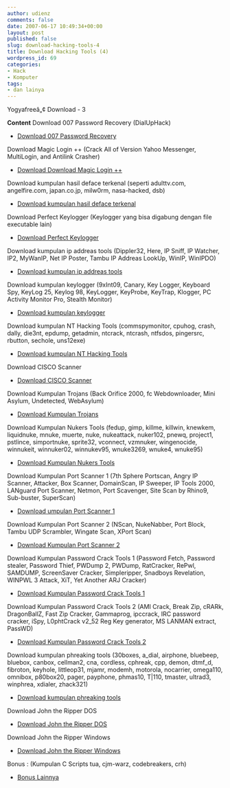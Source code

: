 ```yaml
---
author: udienz
comments: false
date: 2007-06-17 10:49:34+00:00
layout: post
published: false
slug: download-hacking-tools-4
title: Download Hacking Tools (4)
wordpress_id: 69
categories:
- Hack
- Komputer
tags:
- dan lainya
---
```


Yogyafreeâ„¢ Download - 3 



**Content**
Download 007 Password Recovery (DialUpHack)
- [Download 007 Password Recovery](http://www.yogyafree.net/007_Password_Recovery.zip)

Download Magic Login ++ (Crack All of Version Yahoo Messenger, MultiLogin, and Antilink Crasher)
- [Download Download Magic Login ++](http://www.yogyafree.net/magic_login.zip)

Download kumpulan hasil deface terkenal (seperti adulttv.com, angelfire.com, japan.co.jp, milw0rm, nasa-hacked, dsb)
- [Download kumpulan hasil deface terkenal](http://www.yogyafree.net/kumpulan_hasil_deface_terkenal.zip)

<!-- more -->

Download Perfect Keylogger (Keylogger yang bisa digabung dengan file executable lain)
- [Download Perfect Keylogger](http://www.yogyafree.net/perfect_keylogger.zip)

Download kumpulan ip addreas tools (Dippler32, Here, IP Sniff, IP Watcher, IP2, MyWanIP, Net IP Poster, Tambu IP Addreas LookUp, WinIP, WinIPDO)
- [Download kumpulan ip addreas tools](http://www.yogyafree.net/ip_address_tools.zip)

Download kumpulan keylogger (9xInt09, Canary, Key Logger, Keyboard Spy, KeyLog 25, Keylog 98, KeyLogger, KeyProbe, KeyTrap, Klogger, PC Activity Monitor Pro, Stealth Monitor)
- [Download kumpulan keylogger](http://www.yogyafree.net/kumpulan_keylogger.zip)

Download kumpulan NT Hacking Tools (commspymonitor, cpuhog, crash, dally, die3nt, epdump, getadmin, ntcrack, ntcrash, ntfsdos, pingersrc, rbutton, sechole, uns12exe)
- [Download kumpulan NT Hacking Tools](http://www.yogyafree.net/kumpulan_nt_hack_tools.zip)

Download CISCO Scanner
- [Download CISCO Scanner](http://www.yogyafree.net/cisco_scanner.zip)

Download Kumpulan Trojans (Back Orifice 2000, fc Webdownloader, Mini Asylum, Undetected, WebAsylum)
- [Download Kumpulan Trojans](http://www.yogyafree.net/kumpulan_trojans.zip)

Download Kumpulan Nukers Tools (fedup, gimp, killme, killwin, knewkem, liquidnuke, mnuke, muerte, nuke, nukeattack, nuker102, pnewq, project1, pstlince, simportnuke, sprite32, vconnect, vzmnuker, wingenocide, winnukeit, winnuker02, winnukev95, wnuke3269, wnuke4, wnuke95)
- [Download Kumpulan Nukers Tools](http://www.yogyafree.net/nukers.zip)

Download Kumpulan Port Scanner 1 (7th Sphere Portscan, Angry IP Scanner, Attacker, Box Scanner, DomainScan, IP Sweeper, IP Tools 2000, LANguard Port Scanner, Netmon, Port Scavenger, Site Scan by Rhino9, Sub-buster, SuperScan)
- [Download umpulan Port Scanner 1](http://www.yogyafree.net/kumpulan_port_scanner.zip)

Download Kumpulan Port Scanner 2 (NScan, NukeNabber, Port Block, Tambu UDP Scrambler, Wingate Scan, XPort Scan)
- [Download Kumpulan Port Scanner 2](http://www.yogyafree.net/kumpulan_port_scanner2.zip)

Download Kumpulan Password Crack Tools 1 (Password Fetch, Password stealer, Password Thief, PWDump 2, PWDump, RatCracker, RePwl, SAMDUMP, ScreenSaver Cracker, Simpleripper, Snadboys Revelation, WINPWL 3 Attack, XiT, Yet Another ARJ Cracker)
- [Download Kumpulan Password Crack Tools 1](http://www.yogyafree.net/password_crack1.zip)

Download Kumpulan Password Crack Tools 2 (AMI Crack, Break Zip, cRARk, DragonBallZ, Fast Zip Cracker, Gammaprog, ipccrack, IRC password cracker, iSpy, L0phtCrack v2_52 Reg Key generator, MS LANMAN extract, PassWD)
- [Download Kumpulan Password Crack Tools 2](http://www.yogyafree.net/password_crack2.zip)

Download kumpulan phreaking tools (30boxes, a_dial, airphone, bluebeep, bluebox, canbox, cellman2, cna, cordless, cphreak, cpp, demon, dtmf_d, fibroton, keyhole, littleop31, mjamr, modemh, motorola, nocarrier, omega110, omnibox, p80box20, pager, payphone, phmas10, T|110, tmaster, ultrad3, winphrea, xdialer, zhack321)
- [Download kumpulan phreaking tools](http://www.yogyafree.net/kumpulan_phreaking_tools.zip)

Download John the Ripper DOS
- [Download John the Ripper DOS](http://www.yogyafree.net/John_the_Ripper_DOS.zip)

Download John the Ripper Windows
- [Download John the Ripper Windows](http://www.yogyafree.net/John_the_Ripper_Windows.zip)

Bonus : (Kumpulan C Scripts tua, cjm-warz, codebreakers, crh)
- [Bonus Lainnya](http://www.yogyafree.net/bonus_lainnya.rar)
